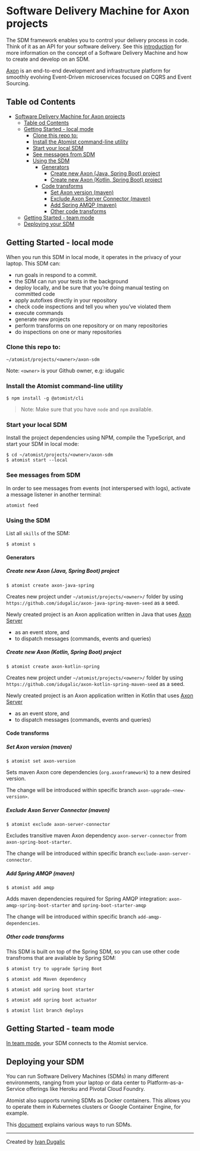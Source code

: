 # Software Delivery Machine for Axon projects

The SDM framework enables you to control your delivery process in code. Think of it as an API for your software delivery. See this [introduction][atomist-doc] for more information on the concept of a Software Delivery Machine and how to create and develop on an SDM.

[Axon][axon] is an end-to-end development and infrastructure platform for smoothly evolving Event-Driven microservices focused on CQRS and Event Sourcing.

## Table od Contents
- [Software Delivery Machine for Axon projects](#software-delivery-machine-for-axon-projects)
  - [Table od Contents](#table-od-contents)
  - [Getting Started - local mode](#getting-started---local-mode)
    - [Clone this repo to:](#clone-this-repo-to)
    - [Install the Atomist command-line utility](#install-the-atomist-command-line-utility)
    - [Start your local SDM](#start-your-local-sdm)
    - [See messages from SDM](#see-messages-from-sdm)
    - [Using the SDM](#using-the-sdm)
      - [Generators](#generators)
        - [Create new Axon (Java, Spring Boot) project](#create-new-axon-java-spring-boot-project)
        - [Create new Axon (Kotlin, Spring Boot) project](#create-new-axon-kotlin-spring-boot-project)
      - [Code transforms](#code-transforms)
        - [Set Axon version (maven)](#set-axon-version-maven)
        - [Exclude Axon Server Connector (maven)](#exclude-axon-server-connector-maven)
        - [Add Spring AMQP (maven)](#add-spring-amqp-maven)
        - [Other code transforms](#other-code-transforms)
  - [Getting Started - team mode](#getting-started---team-mode)
  - [Deploying your SDM](#deploying-your-sdm)

## Getting Started - local mode

When you run this SDM in local mode, it operates in the privacy of your laptop. This SDM can:

 - run goals in respond to a commit.
 - the SDM can run your tests in the background
 - deploy locally, and be sure that you’re doing manual testing on committed code
 - apply autofixes directly in your repository
 - check code inspections and tell you when you’ve violated them
 - execute commands
 - generate new projects
 - perform transforms on one repository or on many repositories
 - do inspections on one or many repositories

### Clone this repo to:

```
~/atomist/projects/<owner>/axon-sdm
```
Note: `<owner>` is your Github owner, e.g: idugalic


### Install the Atomist command-line utility

```
$ npm install -g @atomist/cli
```
> Note:  Make sure that you have `node` and `npm` available.

### Start your local SDM

Install the project dependencies using NPM, compile the TypeScript, and start your SDM in local mode:
```
$ cd ~/atomist/projects/<owner>/axon-sdm
$ atomist start --local
```

### See messages from SDM

In order to see messages from events (not interspersed with logs), activate a message listener in another terminal:
```
atomist feed
```

### Using the SDM

List all `skills` of the SDM:
```
$ atomist s
```

#### Generators

##### Create new Axon (Java, Spring Boot) project
```
$ atomist create axon-java-spring
```
Creates new project under `~/atomist/projects/<owner>/` folder by using `https://github.com/idugalic/axon-java-spring-maven-seed` as a seed.

Newly created project is an Axon application written in Java that uses [Axon Server][axon-server]

 - as an event store, and
 - to dispatch messages (commands, events and queries)

##### Create new Axon (Kotlin, Spring Boot) project
```
$ atomist create axon-kotlin-spring
```
Creates new project under `~/atomist/projects/<owner>/` folder by using `https://github.com/idugalic/axon-kotlin-spring-maven-seed` as a seed.

Newly created project is an Axon application written in Kotlin that uses [Axon Server][axon-server]

 - as an event store, and
 - to dispatch messages (commands, events and queries)
 
#### Code transforms

##### Set Axon version (maven)
```
$ atomist set axon-version
```
Sets maven Axon core dependencies (`org.axonframework`) to a new desired version.

The change will be introduced within specific branch `axon-upgrade-<new-version>`.

##### Exclude Axon Server Connector (maven)
```
$ atomist exclude axon-server-connector
```
Excludes transitive maven Axon dependency `axon-server-connector` from `axon-spring-boot-starter`.

The change will be introduced within specific branch `exclude-axon-server-connector`.

##### Add Spring AMQP  (maven)
```
$ atomist add amqp
```
Adds maven dependencies required for Spring AMQP integration:  `axon-amqp-spring-boot-starter` and `spring-boot-starter-amqp`

The change will be introduced within specific branch `add-amqp-dependencies`.


##### Other code transforms

This SDM is built on top of the Spring SDM, so you can use other code transfroms that are available by Spring SDM:
```
$ atomist try to upgrade Spring Boot
```
```
$ atomist add Maven dependency 
```
```
$ atomist add spring boot starter
```
```
$ atomist add spring boot actuator
```
```
$ atomist list branch deploys
```

## Getting Started - team mode

[In team mode](https://docs.atomist.com/developer/team/), your SDM connects to the Atomist service.

## Deploying your SDM

You can run Software Delivery Machines (SDMs) in many different environments, ranging from your laptop or data center to Platform-as-a-Service offerings like Heroku and Pivotal Cloud Foundry.

Atomist also supports running SDMs as Docker containers. This allows you to operate them in Kubernetes clusters or Google Container Engine, for example.

This [document]((https://docs.atomist.com/developer/sdm-deploy/)) explains various ways to run SDMs.

---
Created by [Ivan Dugalic][idugalic]

[idugalic]: http://idugalic.pro
[axon-server]: https://download.axoniq.io/axonserver/AxonServer.zip
[axon]: https://axoniq.io/
[atomist-doc]: https://docs.atomist.com/ (Atomist Documentation)
